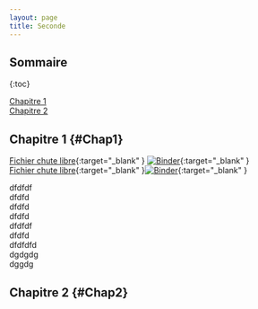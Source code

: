 ```yaml
---
layout: page
title: Seconde
---
```


## Sommaire

{:toc}

[Chapitre 1](#Chap1)  
[Chapitre 2](#Chap2)  

## Chapitre 1 {#Chap1}

[Fichier chute libre](https://nbviewer.jupyter.org/github/dmarsollier/MOOC-physique-preparation-enseignement-superieur-python-nb-master/blob/master/mecanique/chute-libre-miniMOOC.ipynb){:target="_blank" }
[![Binder](https://mybinder.org/badge_logo.svg)](https://mybinder.org/v2/gh/dmarsollier/MOOC-physique-preparation-enseignement-superieur-python-nb-master/master?filepath=mecanique%2Fchute-libre-miniMOOC.ipynb){:target="_blank" }  
[Fichier chute libre][1nbviewer]{:target="_blank" }[![Binder](https://mybinder.org/badge_logo.svg)][1binder]{:target="_blank" }

dfdfdf  
dfdfd  
dfdfd  
dfdfd  
dfdfdf  
dfdfd  
dfdfdfd  
dgdgdg  
dggdg

## Chapitre 2 {#Chap2}

[1nbviewer]: https://nbviewer.jupyter.org/github/dmarsollier/MOOC-physique-preparation-enseignement-superieur-python-nb-master/blob/master/mecanique/chute-libre-miniMOOC.ipynb
[1binder]: https://mybinder.org/v2/gh/dmarsollier/MOOC-physique-preparation-enseignement-superieur-python-nb-master/master?filepath=mecanique%2Fchute-libre-miniMOOC.ipynb
